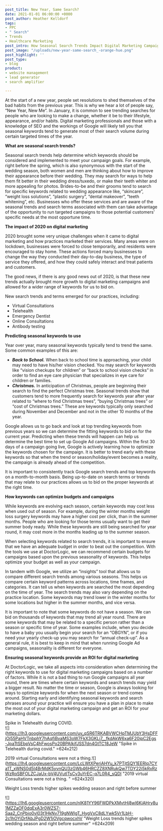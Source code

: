 ```yaml
---
post_title: New Year, Same Search?
date: 2021-01-01 06:00:00 +0000
post_author: Heather Kelldorf
tags:
- PPC
- " Search"
- Trends
- Healthcare Marketing
post_intro: How Seasonal Search Trends Impact Digital Marketing Campaigns.
post_image: "/uploads/new-year-same-search_-orange-hue.png"
post_highlight: ''
post_type:
- blog
product:
- website management
- lead generator
- search amplifier

---
```

At the start of a new year, people set resolutions to shed themselves of the bad habits from the previous year. This is why we hear a lot of people say, “New Year, New Me”. In January, it is common to see trending searches for people who are looking to make a change, whether it be to their lifestyle, appearance, and/or habits. Digital marketing professionals and those with a knowledge of SEO and the workings of Google will likely tell you that seasonal keywords tend to generate most of their search volume during certain targeted times of the year.

**What are seasonal search trends?**

Seasonal search trends help determine which keywords should be considered and implemented to meet your campaign goals. For example, right before the spring, which is also synonymous with the start of the wedding season, both women and men are thinking about how to improve their appearance before their wedding. They may search for ways to help them fit better in their wedding dress/tuxedo, or make their teeth whiter and more appealing for photos. Brides-to-be and their grooms tend to search for specific keywords related to wedding appearance like, “skincare”, “weight loss solutions”, “plastic surgery”, “dental makeover”, “teeth whitening”, etc. Businesses who offer these services and are aware of the seasonal trends and search terms associated with them can take advantage of the opportunity to run targeted campaigns to those potential customers’ specific needs at the most opportune time.

**The impact of 2020 on digital marketing**

2020 brought some very unique challenges when it came to digital marketing and how practices marketed their services. Many areas were on lockdown, businesses were forced to close temporarily, and residents were encouraged to stay home. These actions forced many businesses to change the way they conducted their day-to-day business, the type of service they offered, and how they could safely interact and treat patients and customers.

The good news, if there is any good news out of 2020, is that these new trends actually brought more growth to digital marketing campaigns and allowed for a wider range of keywords for us to bid on.

New search trends and terms emerged for our practices, including:

* Virtual Consultations
* Telehealth
* Emergency Dentist
* Online Consultations
* Antibody testing

**Predicting seasonal keywords to use**

Year over year, many seasonal keywords typically tend to trend the same. Some common examples of this are:

* **_Back to School._** When back to school time is approaching, your child may need to have his/her vision checked. You may search for keywords like “vision checkups for children” or “back to school vision checks” in order to find an eye care physician that specializes in eye care for children or families.
* **_Christmas._** In anticipation of Christmas, people are beginning their search to find the perfect Christmas tree. Seasonal trends show that customers tend to more frequently search for keywords year after year related to “where to find Christmas trees”, “buying Christmas trees” or “cost of Christmas trees.” These are keywords typically only searched during November and December and not in the other 10 months of the year.

Google allows us to go back and look at top trending keywords from previous years so we can determine the fitting keywords to bid on for the current year. Predicting when these trends will happen can help us determine the best time to set up Google Ad campaigns. Within the first 30 days of a campaign going live, Google is actively learning how to optimize the keywords chosen for the campaign. It is better to trend early with these keywords so that when the trend or season/holiday/event becomes a reality, the campaign is already ahead of the competition.

It is important to consistently track Google search trends and top keywords on a month-to-month basis. Being up-to-date on search terms or trends that may relate to our practices allows us to bid on the proper keywords at the right time.

**How keywords can optimize budgets and campaigns**

While keywords are evolving each season, certain keywords may cost less when used out of season. For example, during the winter months weight loss surgery keywords may have a higher cost per click, than in the summer months. People who are looking for those terms usually want to get their summer body ready. While these keywords are still being searched for year round, it may cost more in the months leading up to the summer season.

When selecting keywords related to search trends, it is important to ensure that we have an adequate budget in order to beat out the competition. With the tools we use at DoctorLogic, we can recommend certain budgets for campaigns based upon the previous seasonality of keywords. This helps optimize your budget as well as your campaign.

In tandem with Google, we utilize an “insights” tool that allows us to compare different search trends among various seasons. This helps us compare certain keyword patterns across locations, time frames, and categories. It can tell us when keywords are searched the most depending on the time of year. The search trends may also vary depending on the practice location. Some keywords may trend lower in the winter months for some locations but higher in the summer months, and vice versa.

It is important to note that some keywords do not have a season. We can bid on thousands of keywords that may trend all year round. There are some keywords that may be related to a specific person rather than a season or specific time of year. Some examples include, when you decide to have a baby you usually begin your search for an “OBGYN”, or if you need your yearly check-up you may search for “annual check-up”. As a general rule, it is best to keep in mind that when running Google Ad campaigns, seasonality is different for everyone.

**Ensuring seasonal keywords provide an ROI for digital marketing**

At DoctorLogic, we take all aspects into consideration when determining the right keywords to use for digital marketing campaigns based on a number of factors. While it is not a bad thing to run Google campaigns all year round, there are times where certain keywords and search trends may yield a bigger result. No matter the time or season, Google is always looking for ways to optimize keywords for when the next season or trend comes around. Starting early and identifying seasonal keywords and search phrases around your practice will ensure you have a plan in place to make the most out of your digital marketing campaign and get an ROI for your marketing dollars.

Spike in Telehealth during COVID.  
![](https://lh3.googleusercontent.com/uv_qSR6TRKABVWCHpTMJUbY3HsDFFjOj55PaHVTnbphY7hAqfiBvaMS3oW7FkX3GKLi7__fkdAkW6xa6F20ipC2Egs-JpaTtSEbpVsC4hFwosPo20BPAIkifJSS7dn4GtTC18JeW "Spike in Telehealth during covid." =624x212)

2019 virtual Consultations were not a thing.![](https://lh4.googleusercontent.com/LcLWtXPeriAHYu_k7PTjtSQY1EERlq7CYa1T_xWNS0d5I4BrMdK5yvnQU3zGWb46HRCZZ8XNRukQw7TDY22i5kRxRzWzRqSBFOLZCJaUx-bV4UVutITsCv3uYrEC-q7L0R4_sQDl "2019 virtual Consultations were not a thing. " =624x320)

Weight Loss trends higher spikes wedding season and right before summer

![](https://lh6.googleusercontent.com/nIK81YY96FWDPkXMvtHj8wl6KiAHry8u1MZZaOF0dqExA3r0WZS7-Saa2_CnPbio0vl03t1HkNv719gNWlgT_HygVxC8dLYwk5Vr1LbH-2c1hOYjDrfAbJPgD2W1jOVgcqwocxhV "Weight Loss trends higher spikes wedding season and right before summer" =624x209)